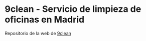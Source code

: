 # 9clean - Servicio de limpieza de oficinas en Madrid
Repositorio de la web de [9clean](https://9clean.es)